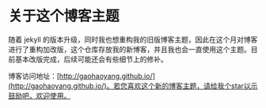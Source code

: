 # 关于这个博客主题

随着 jekyll 的版本升级，同时我也想重构我的旧版博客主题，因此在这个月对博客进行了重构加改版，这个仓库存放我的新博客，并且我也会一直使用这个主题。目前基本改版完成，后续可能还会有些细节上的修补。

博客访问地址：[http://gaohaoyang.github.io/](http://gaohaoyang.github.io/)。若您喜欢这个新的博客主题，请给我个star以示鼓励吧，欢迎使用。
